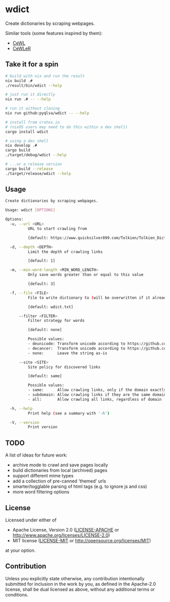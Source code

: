 # wdict
Create dictionaries by scraping webpages.

Similar tools (some features inspired by them):
- [CeWL](https://github.com/digininja/CeWL)
- [CeWLeR](https://github.com/roys/cewler)

## Take it for a spin
```bash
# build with nix and run the result
nix build .#
./result/bin/wdict --help

# just run it directly
nix run .# -- --help

# run it without cloning
nix run github:pyqlsa/wdict -- --help

# install from crates.io
# (nixOS users may need to do this within a dev shell)
cargo install wdict

# using a dev shell
nix develop .#
cargo build
./target/debug/wdict --help

# ...or a release version
cargo build --release
./target/release/wdict --help
```
## Usage
<!-- readme-help -->
```bash
Create dictionaries by scraping webpages.

Usage: wdict [OPTIONS]

Options:
  -u, --url <URL>
          URL to start crawling from

          [default: https://www.quicksilver899.com/Tolkien/Tolkien_Dictionary.html]

  -d, --depth <DEPTH>
          Limit the depth of crawling links

          [default: 1]

  -m, --min-word-length <MIN_WORD_LENGTH>
          Only save words greater than or equal to this value

          [default: 3]

  -f, --file <FILE>
          File to write dictionary to (will be overwritten if it already exists)

          [default: wdict.txt]

      --filter <FILTER>
          Filter strategy for words

          [default: none]

          Possible values:
          - deunicode: Transform unicode according to https://github.com/kornelski/deunicode
          - decancer:  Transform unicode according to https://github.com/null8626/decancer
          - none:      Leave the string as-is

      --site <SITE>
          Site policy for discovered links

          [default: same]

          Possible values:
          - same:      Allow crawling links, only if the domain exactly matches
          - subdomain: Allow crawling links if they are the same domain or subdomains
          - all:       Allow crawling all links, regardless of domain

  -h, --help
          Print help (see a summary with '-h')

  -V, --version
          Print version

```
<!-- readme-help end -->

## TODO
A list of ideas for future work:
 - archive mode to crawl and save pages locally
 - build dictionaries from local (archived) pages
 - support different mime types
 - add a collection of pre-canned 'themed' urls
 - smarter/togglable parsing of html tags (e.g. to ignore js and css)
 - more word filtering options

## License

Licensed under either of

 * Apache License, Version 2.0
   ([LICENSE-APACHE](LICENSE-APACHE) or http://www.apache.org/licenses/LICENSE-2.0)
 * MIT license
   ([LICENSE-MIT](LICENSE-MIT) or http://opensource.org/licenses/MIT)

at your option.

## Contribution

Unless you explicitly state otherwise, any contribution intentionally submitted
for inclusion in the work by you, as defined in the Apache-2.0 license, shall be
dual licensed as above, without any additional terms or conditions.

